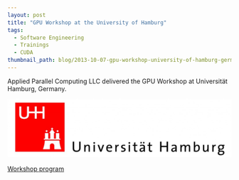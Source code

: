 ```yaml
---
layout: post
title: "GPU Workshop at the University of Hamburg"
tags:
  - Software Engineering
  - Trainings
  - CUDA
thumbnail_path: blog/2013-10-07-gpu-workshop-university-of-hamburg-germany/university_logo.jpg
---
```


Applied Parallel Computing LLC delivered the GPU Workshop at Universität Hamburg, Germany.

![alt text](\assets\img\blog\2013-10-07-gpu-workshop-university-of-hamburg-germany\university_logo.jpg "Logo Title Text 1")

[Workshop program](\assets\img\blog\2013-10-07-gpu-workshop-university-of-hamburg-germany\uni_hamburg.pdf)
